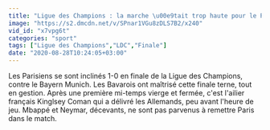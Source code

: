```yaml
---
title: "Ligue des Champions : la marche \u00e9tait trop haute pour le PSG"
image: "https://s2.dmcdn.net/v/SPnar1VGu8zDLS7B2/x240"
vid_id: "x7vpg6t"
categories: "sport"
tags: ["Ligue des Champions","LDC","Finale"]
date: "2020-08-28T10:24:05+03:00"
---
```

Les Parisiens se sont inclinés 1-0 en finale de la Ligue des Champions, contre le Bayern Munich. Les Bavarois ont maîtrisé cette finale terne, tout en gestion. Après une première mi-temps vierge et fermée, c'est l'ailier français Kinglsey Coman qui a délivré les Allemands, peu avant l'heure de jeu. Mbappé et Neymar, décevants, ne sont pas parvenus à remettre Paris dans le match.

